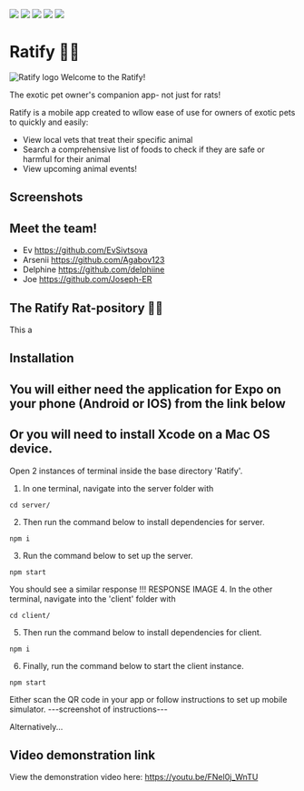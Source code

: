 <img src="https://img.shields.io/badge/React_Native-20232A?style=for-the-badge&logo=react&logoColor=61DAFB"> <img src="https://img.shields.io/badge/JavaScript-F7DF1E?style=for-the-badge&logo=javascript&logoColor=black"> <img src="https://img.shields.io/badge/MongoDB-4EA94B?style=for-the-badge&logo=mongodb&logoColor=white"> <img src="https://img.shields.io/badge/Node.js-43853D?style=for-the-badge&logo=node.js&logoColor=white"> 	<img src="https://img.shields.io/badge/Express.js-404D59?style=for-the-badge">


# Ratify 🐀🐀
![Ratify logo](https://imgur.com/o2l8trs.png)
Welcome to the Ratify!

The exotic pet owner's companion app- not just for rats!

Ratify is a mobile app created to wllow ease of use for owners of exotic pets to quickly and easily:

- View local vets that treat their specific animal
- Search a comprehensive list of foods to check if they are safe or harmful for their animal
- View upcoming animal events!

## Screenshots

## Meet the team!
- Ev https://github.com/EvSivtsova
- Arsenii https://github.com/Agabov123
- Delphine https://github.com/delphiine
- Joe https://github.com/Joseph-ER

## The Ratify Rat-pository 🐀🐀
This a

## Installation

You will either need the application for Expo on your phone (Android or IOS) from the link below
---
Or you will need to install Xcode on a Mac OS device.
---

Open 2 instances of terminal inside the base directory 'Ratify'.

1. In one terminal, navigate into the server folder with
```
cd server/
```
2. Then run the command below to install dependencies for server.
```
npm i
```
3. Run the command below to set up the server.
```
npm start
```
You should see a similar response
!!! RESPONSE IMAGE
4. In the other terminal, navigate into the 'client' folder with
```
cd client/
```
5. Then run the command below to install dependencies for client.
```
npm i
```
6. Finally, run the command below to start the client instance.
```
npm start
```
Either scan the QR code in your app or follow instructions to set up mobile simulator.
---screenshot of instructions---

Alternatively...
## Video demonstration link
View the demonstration video here: https://youtu.be/FNel0j_WnTU

